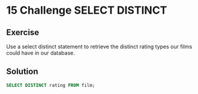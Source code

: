 # 15 Challenge SELECT DISTINCT

## Exercise

Use a select distinct statement to retrieve the distinct rating types our films could have in our database.

## Solution

```sql
SELECT DISTINCT rating FROM film;
```